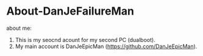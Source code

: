 # About-DanJeFailureMan
about me:
1. This is my seocnd acount for my second PC (dualboot).
2. My main account is DanJeEpicMan (https://github.com/DanJeEpicMan).
